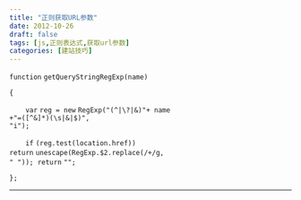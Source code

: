 ```yaml
---
title: "正则获取URL参数"
date: 2012-10-26
draft: false
tags: [js,正则表达式,获取url参数]
categories: [建站技巧]
---
```


<code>function</code> <code>getQueryStringRegExp(name)</code> 

<code>{</code> 

<code>    </code><code>var</code> <code>reg = </code><code>new</code> <code>RegExp(</code><code>&#34;(^|\\?|&amp;)&#34;</code><code>+ name +</code><code>&#34;=([^&amp;]*)(\\s|&amp;|$)&#34;</code><code>, </code><code>&#34;i&#34;</code><code>);  </code> 

<code>    </code><code>if</code> <code>(reg.test(location.href)) </code><code>return</code> <code>unescape(RegExp.$2.replace(/\+/g, </code><code>&#34; &#34;</code><code>)); </code><code>return</code> <code>&#34;&#34;</code><code>;</code> 

<code>};</code> 
 
- - -
 